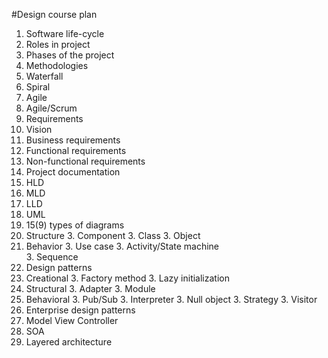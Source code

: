 #Design course plan

1. Software life-cycle
  2. Roles in project
  2. Phases of the project
1. Methodologies
  2. Waterfall
  2. Spiral
  2. Agile
  2. Agile/Scrum
1. Requirements
  2. Vision
  2. Business requirements
  2. Functional requirements
  2. Non-functional requirements
1. Project documentation
  2. HLD
  2. MLD
  2. LLD
1. UML
  2. 15(9) types of diagrams
  2. Structure
     3. Component 
     3. Class
     3. Object 
  2. Behavior
     3. Use case
     3. Activity/State machine    
     3. Sequence  
1. Design patterns
  2. Creational
     3. Factory method 
     3. Lazy initialization
  2. Structural
     3. Adapter
     3. Module
  2. Behavioral
     3. Pub/Sub
     3. Interpreter
     3. Null object
     3. Strategy
     3. Visitor
1. Enterprise design patterns
  2. Model View Controller
  2. SOA
  2. Layered architecture
